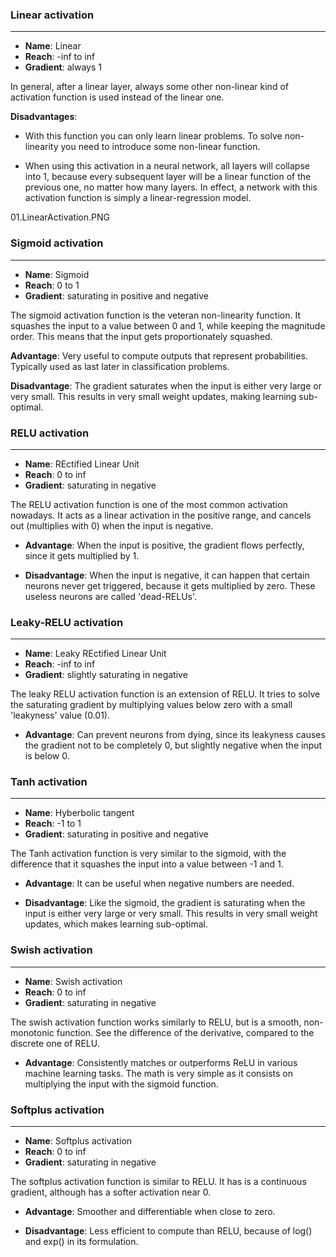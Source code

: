 ### Linear activation
---
- **Name**: Linear
- **Reach**: -inf to inf 
- **Gradient**: always 1

In general, after a linear layer, always some other non-linear kind of activation function is used instead of the linear one. 

**Disadvantages**: 

- With this function you can only learn linear problems. To solve non-linearity you need to introduce some non-linear function.

- When using this activation in a neural network, all layers will collapse into 1, because every subsequent layer will be a linear function of the previous one, no matter how many layers. In effect, a network with this activation function is simply a linear-regression model.

01.LinearActivation.PNG

### Sigmoid activation
---
- **Name**: Sigmoid
- **Reach**: 0 to 1
- **Gradient**: saturating in positive and negative

The sigmoid activation function is the veteran non-linearity function. It squashes the input to a value between 0 and 1, while keeping the magnitude order. This means that the input gets proportionately squashed. 

**Advantage**: Very useful to compute outputs that represent probabilities. Typically used as last later in classification problems.

**Disadvantage**: The gradient saturates when the input is either very large or very small. This results in very small weight updates, making learning sub-optimal. 

### RELU activation
---
- **Name**: REctified Linear Unit
- **Reach**: 0 to inf
- **Gradient**: saturating in negative

The RELU activation function is one of the most common activation nowadays. It acts as a linear activation in the positive range, and cancels out (multiplies with 0) when the input is negative.

- **Advantage**: When the input is positive, the gradient flows perfectly, since it gets multiplied by 1.
 
- **Disadvantage**: When the input is negative, it can happen that certain neurons never get triggered, because it gets multiplied by zero. These useless neurons are called 'dead-RELUs'. 

### Leaky-RELU activation
---
- **Name**: Leaky REctified Linear Unit
- **Reach**: -inf to inf
- **Gradient**: slightly saturating in negative

The leaky RELU activation function is an extension of RELU. It tries to solve the saturating gradient by multiplying values below zero with a small 'leakyness' value (0.01). 

 - **Advantage**: Can prevent neurons from dying, since its leakyness causes the gradient not to be completely 0, but slightly negative when the input is below 0.

### Tanh activation
---
- **Name**: Hyberbolic tangent
- **Reach**: -1 to 1
- **Gradient**: saturating in positive and negative

The Tanh activation function is very similar to the sigmoid, with the difference that it squashes the input into a value between -1 and 1. 

- **Advantage**: It can be useful when negative numbers are needed.

- **Disadvantage**: Like the sigmoid, the gradient is saturating when the input is either very large or very small. This results in very small weight updates, which makes learning sub-optimal.

### Swish activation
---
- **Name**: Swish activation
- **Reach**: 0 to inf
- **Gradient**: saturating in negative

The swish activation function works similarly to RELU, but is a smooth, non-monotonic function. See the difference of the derivative, compared to the discrete one of RELU.

- **Advantage**: Consistently matches or outperforms ReLU in various machine learning tasks. The math is very simple as it consists on multiplying the input with the sigmoid function.

### Softplus activation
---
- **Name**: Softplus activation
- **Reach**: 0 to inf
- **Gradient**: saturating in negative

The softplus activation function is similar to RELU. It has is a continuous gradient, although has a softer activation near 0.

- **Advantage**: Smoother and differentiable when close to zero.

- **Disadvantage**: Less efficient to compute than RELU, because of log() and exp() in its formulation.
